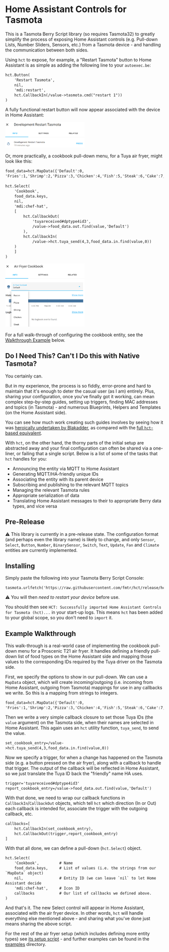# Home Assistant Controls for Tasmota

This is a Tasmota Berry Script library (so requires Tasmota32) to greatly simplify the process of exposing Home
Assistant controls (e.g. Pull-down Lists, Number Sliders, Sensors, etc.) from a Tasmota device - and handling the
communication between both sides.

Using `hct` to expose, for example, a "Restart Tasmota" button to Home Assistant is as simple as adding the
following line to your `autoexec.be`:

```be
hct.Button(        
    'Restart Tasmota',
    nil,
    'mdi:restart',
    hct.CallbackIn(/value->tasmota.cmd("restart 1"))
)
```

A fully functional restart button will now appear associated with the device in Home Assistant:

<img alt="Restart Button" height=50% src="assets/restart_button.png" width=50%/>

Or, more practically, a cookbook pull-down menu, for a Tuya air fryer, might look like this:

```be
food_data=hct.MapData({'Default':0, 'Fries':1,'Shrimp':2,'Pizza':3,'Chicken':4,'Fish':5,'Steak':6,'Cake':7,'Bacon':8,'Preheat':9,'Custom':10})

hct.Select(   
    'Cookbook',
    food_data.keys,
    nil,
    'mdi:chef-hat',
    [
        hct.CallbackOut(
            'tuyareceived#dptype4id3',
            /value->food_data.out.find(value,'Default')
        ),
        hct.CallbackIn(
            /value->hct.tuya_send(4,3,food_data.in.find(value,0))
    )
    ]
)
```

<img alt="Air Fryer Cookbook" height=50% src="assets/air_fryer_cookbook.png" width=50%/>

For a full walk-through of configuring the cookbook entity, see the [Walkthrough Example](#example-walkthrough) below.

## Do I Need This? Can't I Do this with Native Tasmota?

You certainly can.

But in my experience, the process is so fiddly, error-prone and hard to maintain that it's enough to
deter the casual user (as I am) entirely. Plus, sharing your configuration, once you've finally got it working, can mean
complex step-by-step guides, setting up triggers, finding MAC addresses and topics (in Tasmota) - and numerous
Blueprints, Helpers and Templates (on the Home Assistant side).

You can see how much work creating such guides involves by seeing how it
was [heroically undertaken by Blakadder](https://blakadder.com/proscenic-in-home-assistant/), as
compared with the [full `hct`-based equivalent](/examples/proscenic_t21.be).

With `hct`, on the other hand, the thorny parts of the initial setup are abstracted away and your final configuration
can often be shared via a one-liner, or failing that a single script. Below is a list of some of the tasks that `hct`
handles for you:

* Announcing the entity via MQTT to Home Assistant
* Generating MQTT/HA-friendly unique IDs
* Associating the entity with its parent device
* Subscribing and publishing to the relevant MQTT topics
* Managing the relevant Tasmota rules
* Appropriate serialization of data
* Translating Home Assistant messages to their to appropriate Berry data types, and vice versa


## Pre-Release

:warning: This library is currently in a pre-release state. The configuration format (and perhaps even the library name)
is likely to change, and only `Sensor`, `Select`, `Button`, `Number`, `BinarySensor`, `Switch`, `Text`, `Update`, `Fan`
and `Climate` entities are currently implemented.

## Installing

Simply paste the following into your Tasmota Berry Script Console:

```be
tasmota.urlfetch('https://raw.githubusercontent.com/fmtr/hct/release/hct.tapp','/hct.tapp')
```

:warning: You will then *need to restart your device* before use.

You should then see `HCT: Successfully imported Home Assistant Controls for Tasmota (hct)...` in
your start-up logs. This means `hct` has been added to your global scope, so you don't need to `import` it.

## Example Walkthrough

This walk-through is a real-world case of implementing the cookbook pull-down menu for a Proscenic T21 air fryer. It
handles defining a friendly pull-down list of food types on the Home Assistant side and mapping those values to the
corresponding IDs required by the Tuya driver on the Tasmota side.

First, we specify the options to show in our pull-down. We can use a `MapData` object, which will create
incoming/outgoing
(i.e. incoming from Home Assistant, outgoing from Tasmota) mappings for use in any callbacks we write. So this is a
mapping from strings to integers.

```be
food_data=hct.MapData({'Default':0, 'Fries':1,'Shrimp':2,'Pizza':3,'Chicken':4,'Fish':5,'Steak':6,'Cake':7,'Bacon':8,'Preheat':9,'Custom':10})
```

Then we write a very simple callback closure to set those Tuya IDs (the `value` argument) on the Tasmota side, when
their names are selected in Home Assistant. This again uses an `hct` utility function, `tuya_send`, to send the value.

```be   
set_cookbook_entry=/value->hct.tuya_send(4,3,food_data.in.find(value,0))
```

Now we specify a trigger, for when a change has happened on the Tasmota side (e.g. a button pressed on the air fryer),
along with a callback to handle that trigger.
The output of the callback will be reflected in Home Assistant, so we just translate the Tuya ID back the "friendly"
name HA uses.

```be
trigger='tuyareceived#dptype4id3'
report_cookbook_entry=/value->food_data.out.find(value,'Default')
```

With that done, we need to wrap our callback functions in `CallbackIn`/`CallbackOut` objects, which tell `hct` which
direction (In or Out) each callback is intended for, associate the trigger with the outgoing callback, etc.

```be
callbacks=[
    hct.CallbackIn(set_cookbook_entry),
    hct.CallbackOut(trigger,report_cookbook_entry)    
]
```

With that all done, we can define a pull-down (`hct.Select`) object.

```be
hct.Select(   
    'Cookbook',         # Name
    food_data.keys,     # List of values (i.e. the strings from our `MapData` object)
    nil,                # Entity ID (we can leave `nil` to let Home Assistant decide
    'mdi:chef-hat',     # Icon ID
    callbacks           # Our list of callbacks we defined above.
) 
```

And that's it. The new Select control will appear in Home Assistant, associated with the air fryer device. In other
words, `hct` will handle everything else mentioned above - and sharing what you've done just means sharing
the above script.

For the rest of the air fryer setup (which includes defining more entity types)
see [its setup script](examples/proscenic_t21.be) - and further examples can be found in the [examples](examples/)
directory.